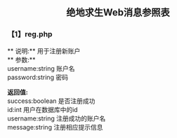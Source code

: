 ## <center>绝地求生Web消息参照表</center>

### 【1】reg.php
** 说明:** 用于注册新账户   
** 参数:**  
username:string 账户名   
password:string 密码

**返回值:**  
success:boolean   是否注册成功   
id:int      用户在数据库中的id   
username:string 注册成功的账户名  
message:string 注册相应提示信息  
